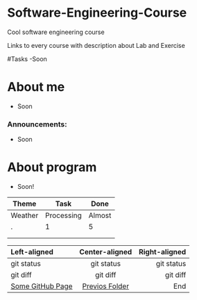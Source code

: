 # Software-Engineering-Course
Cool software engineering course

Links to every course with description about Lab and Exercise

#Tasks
-Soon

# About me
- Soon

### Announcements:
- Soon

# About program
- Soon!


|Theme              |Task            |Done           |
| ----------------- | -------------- | ------------- |
|     Weather       |   Processing   |     Almost    |
|        .          |       1        |         5     |
|                   |                |               |
|                   |                |               |


| Left-aligned | Center-aligned | Right-aligned |
| :---         |     :---:      |          ---: |
| git status   | git status     | git status    |
| git diff     | git diff       | git diff      |
| [Some GitHub Page](https://github.com/Blhammer/Tasks/blob/bf0d4fe3e24b8626a14a5ff9a4a092c76f21e36d/Demo/Intoduction.md) | [Previos Folder](https://github.com/Blhammer/Tasks/blob/bf0d4fe3e24b8626a14a5ff9a4a092c76f21e36d/Demo) |  End   |
